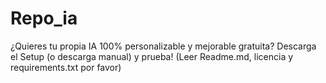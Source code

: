 # Repo_ia
¿Quieres tu propia IA 100% personalizable y mejorable gratuita? Descarga el Setup (o descarga manual) y prueba! (Leer Readme.md, licencia y requirements.txt por favor)
